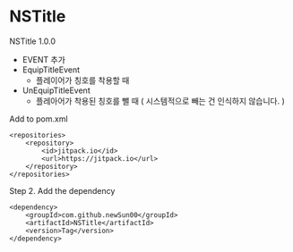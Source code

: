 # NSTitle

NSTitle 1.0.0

+ EVENT 추가
+ EquipTitleEvent
    - 플레이어가 칭호를 착용할 때
+ UnEquipTitleEvent
    - 플레아어가 착용된 칭호를 뺄 때 ( 시스템적으로 빼는 건 인식하지 않습니다. )

Add to pom.xml

	<repositories>
		<repository>
		    <id>jitpack.io</id>
		    <url>https://jitpack.io</url>
		</repository>
	</repositories>
 
Step 2. Add the dependency

	<dependency>
	    <groupId>com.github.newSun00</groupId>
	    <artifactId>NSTitle</artifactId>
	    <version>Tag</version>
	</dependency>
